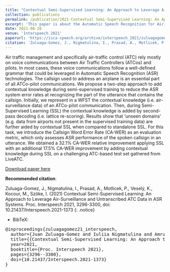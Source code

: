 ```yaml
---
title: "Contextual Semi-Supervised Learning: An Approach to Leverage Air-Surveillance and Untranscribed ATC Data in ASR Systems"
collection: publications
permalink: /publication/2021-Contextual Semi-Supervised Learning: An Approach to Leverage
excerpt: 'This paper is about the Automatic Speech Recognition for Air-traffic Control Communications'
date: 2021-08-28
venue: 'Interspeech 2021'
paperurl: 'https://isca-speech.org/archive/interspeech_2021/zuluagagomez21_interspeech.html'
citation: 'Zuluaga-Gomez, J., Nigmatulina, I., Prasad, A., Motlicek, P., Veselý, K., Kocour, M., Szöke, I. (2021) Contextual Semi-Supervised Learning: An Approach to Leverage Air-Surveillance and Untranscribed ATC Data in ASR Systems. Proc. Interspeech 2021, 3296-3300, doi: 10.21437/Interspeech.2021-1373.'
---
```


Air traffic management and specifically air-traffic control (ATC) rely mostly on voice communications between Air Traffic Controllers (ATCos) and pilots. In most cases, these voice communications follow a well-defined grammar that could be leveraged in Automatic Speech Recognition (ASR) technologies. The callsign used to address an airplane is an essential part of all ATCo-pilot communications. We propose a two-step approach to add contextual knowledge during semi-supervised training to reduce the ASR system error rates at recognizing the part of the utterance that contains the callsign. Initially, we represent in a WFST the contextual knowledge (i.e. air-surveillance data) of an ATCo-pilot communication. Then, during Semi-Supervised Learning (SSL) the contextual knowledge is added by second-pass decoding (i.e. lattice re-scoring). Results show that ‘unseen domains’ (e.g. data from airports not present in the supervised training data) are further aided by contextual SSL when compared to standalone SSL. For this task, we introduce the Callsign Word Error Rate (CA-WER) as an evaluation metric, which only assesses ASR performance of the spoken callsign in an utterance. We obtained a 32.1% CA-WER relative improvement applying SSL with an additional 17.5% CA-WER improvement by adding contextual knowledge during SSL on a challenging ATC-based test set gathered from LiveATC.

[Download paper here](https://github.com/JuanPZuluaga/JuanPZuluaga.github.io/blob/master/files/pdf/2021_Contextual%20Semi-Supervised%20Learning:%20An%20Approach%20to%20Leverage%20Air-Surveillance%202021.pdf)

**Recommended citation**: 

Zuluaga-Gomez, J., Nigmatulina, I., Prasad, A., Motlicek, P., Veselý, K., Kocour, M., Szöke, I. (2021) Contextual Semi-Supervised Learning: An Approach to Leverage Air-Surveillance and Untranscribed ATC Data in ASR Systems. Proc. Interspeech 2021, 3296-3300, doi: 10.21437/Interspeech.2021-1373
{: .notice}

- BibTeX:

<pre>
@inproceedings{zuluagagomez21_interspeech,
  author={Juan Zuluaga-Gomez and Iuliia Nigmatulina and Amrutha Prasad and Petr Motlicek and Karel Veselý and Martin Kocour and Igor Szöke},
  title={{Contextual Semi-Supervised Learning: An Approach to Leverage Air-Surveillance and Untranscribed ATC Data in ASR Systems}},
  year=2021,
  booktitle={Proc. Interspeech 2021},
  pages={3296--3300},
  doi={10.21437/Interspeech.2021-1373}
}
</pre>